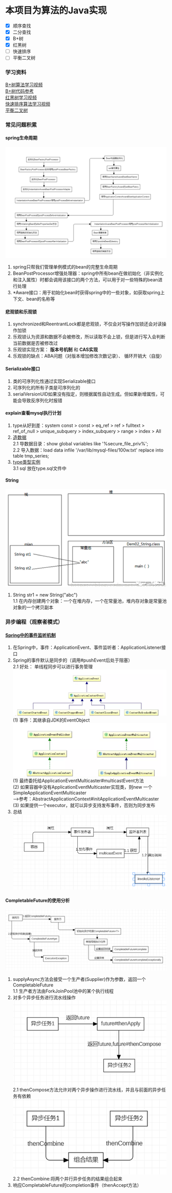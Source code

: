 # 本项目为算法的Java实现
- [x] 顺序查找
- [x] 二分查找
- [x] B+树
- [x] 红黑树
- [ ] 快速排序
- [ ] 平衡二叉树
### 学习资料
 [B+树算法学习视频](https://www.youtube.com/channel/UCZCFT11CWBi3MHNlGf019nw/featured) <br/>
 [B+树代码参考](https://github.com/jiaguofang/b-plus-tree) <br/>
 [红黑树学习视频](https://www.youtube.com/channel/UCzDJwLWoYCUQowF_nG3m5OQ) <br/>
 [快速排序算法学习视频](https://www.youtube.com/watch?v=7h1s2SojIRw) <br/>
 [平衡二叉树](https://www.youtube.com/watch?v=jDM6_TnYIqE) <br/>
 
### 常见问题积累
#### spring生命周期
![](img/spring生命周期.jpg)
1. spring只帮我们管理单例模式的bean的完整生命周期
2. BeanPostProcessor增强处理器：spring中所有bean在做初始化（非实例化和注入属性）时都会调用该接口的两个方法，可以用于对一些特殊的bean进行处理
3. *Aware接口：用于初始化bean时获得spring中的一些对象，如获取spring上下文、bean的名称等

#### 悲观锁和乐观锁
 1. synchronized和ReentrantLock都是悲观锁，不仅会对写操作加锁还会对读操作加锁
 2. 乐观锁认为资源和数据不会被修改，所以读取不会上锁，但是进行写入会判断当前数据是否被修改过
 3. 乐观锁实现方案：  **版本号机制** 和 **CAS实现**
 4. 乐观锁的缺点：ABA问题（对版本增加修改次数记录）、 循环开销大（自旋）
 
#### Serializable接口
1. 类的可序列化性通过实现Serializable接口
2. 可序列化的所有子类是可序列化的
3.  serialVersionUID如果没有指定，则根据属性自动生成。但如果新增属性，可能会导致反序列化时报错

#### explain查看mysql执行计划
1. type从好到差：system const > const > eq_ref > ref > fulltext > ref_of_null > unique_subquery > index_subquery > range > index > All
2. [造数据](https://windmt.com/2018/05/04/mysql-easily-generate-millions-of-test-data/)<br/>
  2.1 导数据目录：show global variables like '%secure_file_priv%'; <br/>
  2.2 导入数据：load data infile '/var/lib/mysql-files/100w.txt' replace into table tmp_series;
3. [type类型实例](https://blog.csdn.net/dennis211/article/details/78170079) <br/>
 3.1 sql 放在type.sql文件中
 
#### String
![](img/string常量池.png)
1. String str1 = new String("abc") <br/>
  1.1 在内存创建两个对象：一个在堆内存，一个在常量池，堆内存对象是常量池对象的一个拷贝副本


### 异步编程（观察者模式）
#### [Spring中的事件监听机制](https://segmentfault.com/a/1190000020967936)
1. 在Spring中，事件：ApplicationEvent、事件监听者：ApplicationListener接口
2. Spring的事件默认是同步的（调用#pushEvent后处于阻塞）<br/>
   2.1 好处： 单线程同步可以进行事务管理
![](img/spring事件类图.png)<br/>
(1) 事件：其继承自JDK的EventObject<br/>
![](img/spring事件发布者.png)<br/>
(1) 最终委托给ApplicationEventMulticaster#multicastEvent方法<br/>
(2) 如果容器中没有ApplicationEventMulticaster实现类，则new 一个SimpleApplicationEventMulticaster<br/>
   -->参考：AbstractApplicationContext#initApplicationEventMulticaster<br/>
(3) 如果提供一个executor，就可以异步支持发布事件，否则为同步发布<br/>
3. 总结
![](img/事件发布流程图.png)

#### CompletableFuture的使用分析
![](img/CompletableFuture执行流程分析.png)
1. supplyAsync方法会接受一个生产者(Supplier)作为参数，返回一个CompletableFuture<br/>
  1.1 生产者方法由ForkJoinPool池中的某个执行线程
2. 对多个异步任务进行流水线操作<br/>
  ![](img/异步任务流水线.png)<br/>
  2.1 thenCompose方法允许对两个异步操作进行流水线，并且与前面的异步任务有依赖<br/>
  ![](img/异步任务并行组合.png)<br/>
  2.2 thenCombine:将两个并行异步任务的结果组合起来<br/>
3. 响应CompletableFuture的completion事件（thenAccept方法）
  
  
  





 
 
